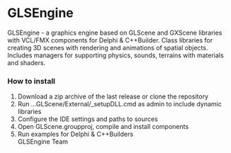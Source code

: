 # GLSEngine
GLSEngine - a graphics engine based on GLScene and GXScene libraries with VCL/FMX components for Delphi & C++Builder. 
Class libraries for creating 3D scenes with rendering and animations of spatial objects. 
Includes managers for supporting physics, sounds, terrains with materials and shaders. 
### How to install
1. Download a zip archive of the last release or clone the repository
2. Run ...GLScene/External/_setupDLL.cmd as admin to include dynamic libraries
3. Configure the IDE settings and paths to sources
4. Open GLScene.groupproj, compile and install components
5. Run examples for Delphi & C++Builders<br>
GLSEngine Team
